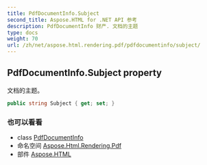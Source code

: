 ```yaml
---
title: PdfDocumentInfo.Subject
second_title: Aspose.HTML for .NET API 参考
description: PdfDocumentInfo 财产. 文档的主题
type: docs
weight: 70
url: /zh/net/aspose.html.rendering.pdf/pdfdocumentinfo/subject/
---
```

## PdfDocumentInfo.Subject property

文档的主题。

```csharp
public string Subject { get; set; }
```

### 也可以看看

* class [PdfDocumentInfo](../)
* 命名空间 [Aspose.Html.Rendering.Pdf](../../pdfdocumentinfo/)
* 部件 [Aspose.HTML](../../../)


